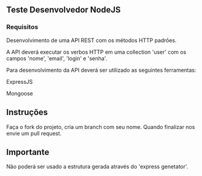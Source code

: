 ## Teste Desenvolvedor NodeJS

### Requisitos

Desenvolvimento de uma API REST com os métodos HTTP padrões.

A API deverá executar os verbos HTTP em uma collection 'user' com os campos 'nome', 'email', 'login' e 'senha'.

Para desenvolvimento da API deverá ser utilizado as seguintes ferramentas:

ExpressJS

Mongoose


## Instruções

Faça o fork do projeto, cria um branch com seu nome. Quando finalizar nos envie um pull request.

## Importante

Não poderá ser usado a estrutura gerada através do 'express genetator'.




